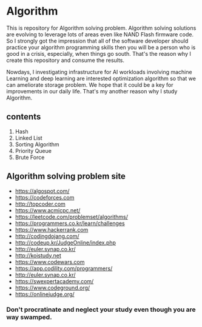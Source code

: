 # Algorithm
 This is repository for Algorithm solving problem. Algorithm solving solutions are evolving to leverage lots of areas even like NAND Flash firmware code. So I strongly got the impression that all of the software developer should practice your algorithm programming skills then you will be a person who is good in a crisis, especially, when things go south. That's the reason why I create this repository and consume the results.

Nowdays, I investigating infrastructure for AI workloads involving machine Learning and deep learning are interested optimization algorithm so that we can ameliorate storage problem. We hope that it could be a key for improvements in our daily life. That's my another reason why I study Algorithm.

## contents
1. Hash
2. Linked List
3. Sorting Algorithm
4. Priority Queue
5. Brute Force

## Algorithm solving problem site
* https://algospot.com/
* https://codeforces.com
* http://topcoder.com
* https://www.acmicpc.net/
* https://leetcode.com/problemset/algorithms/
* https://programmers.co.kr/learn/challenges
* https://www.hackerrank.com
* http://codingdojang.com/
* http://codeup.kr/JudgeOnline/index.php
* http://euler.synap.co.kr/
* http://koistudy.net
* https://www.codewars.com
* https://app.codility.com/programmers/
* http://euler.synap.co.kr/
* https://swexpertacademy.com/
* https://www.codeground.org/
* https://onlinejudge.org/

### Don't procratinate and neglect your study even though you are way swamped.
